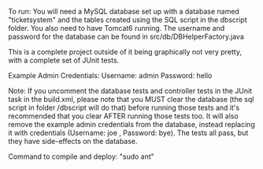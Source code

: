 To run: You will need a MySQL database set up with a database named "ticketsystem" and the tables created using the SQL script in the dbscript folder. You also need to have Tomcat6 running. The username and password for the database can be found in src/db/DBHelperFactory.java

This is a complete project outside of it being graphically not very pretty, with a complete set of JUnit tests.

Example Admin Credentials:
Username: admin
Password: hello

Note: If you uncomment the database tests and controller tests in the JUnit task in the build.xml, please note that
you MUST clear the database (the sql script in folder /dbscript will do that) before running those tests and it's recommended
that you clear AFTER running those tests too. It will also remove the example admin credentials from the database, instead replacing
it with credentials (Username: joe , Password: bye). The tests all pass, but they have side-effects on the database.

Command to compile and deploy: "sudo ant"
